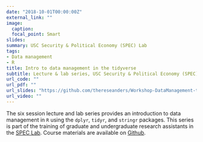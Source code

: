 ```yaml
---
date: "2018-10-01T00:00:00Z"
external_link: ""
image:
  caption: 
  focal_point: Smart
slides: 
summary: USC Security & Political Economy (SPEC) Lab
tags:
- Data management
- R
title: Intro to data management in the tidyverse
subtitle: Lecture & lab series, USC Security & Political Economy (SPEC) Lab
url_code: ""
url_pdf: ""
url_slides: "https://github.com/thereseanders/Workshop-DataManagement-tidyverse"
url_video: ""
---
```


The six session lecture and lab series provides an introduction to data management in `R` using the `dplyr`, `tidyr`, and `stringr` packages. This series is part of the training of graduate and undergraduate research assistants in the [SPEC Lab](http://uscspec.org). Course materials are available on [Github](https://github.com/thereseanders/Workshop-DataManagement-tidyverse).